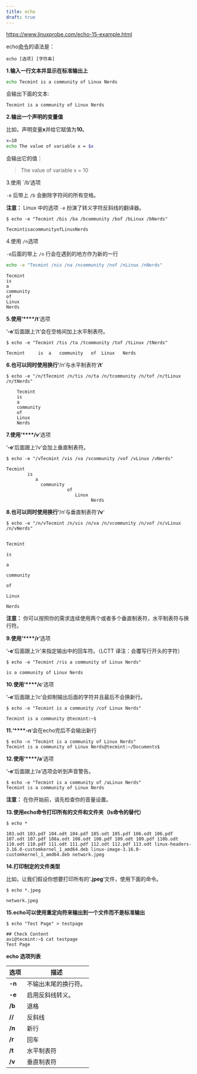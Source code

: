 ```yaml
---
title: echo
draft: true
---
```


https://www.linuxprobe.com/echo-15-example.html

echo[命令](https://www.linuxcool.com/)的语法是：

```
echo [选项] [字符串]
```

**1.输入一行文本并显示在标准输出上**

```bash
echo Tecmint is a community of Linux Nerds 
```

会输出下面的文本:

```
Tecmint is a community of Linux Nerds 
```

**2.输出一个声明的变量值**

比如，声明变量**x**并给它赋值为**10**。

```bash
x=10
echo The value of variable x = $x 
```

会输出它的值：

> The value of variable x = 10 


3.使用 `/b‘选项

`-e` 后带上 `/b` 会删除字符间的所有空格。

**注意：** Linux 中的选项 `-e` 扮演了转义字符反斜线的翻译器。

```
$ echo -e "Tecmint /bis /ba /bcommunity /bof /bLinux /bNerds" 

TecmintisacommunityofLinuxNerds 
```

4.使用 `/n`选项

`-e`后面的带上 `/n` 行会在遇到的地方作为新的一行

```bash
echo -e "Tecmint /nis /na /ncommunity /nof /nLinux /nNerds" 
```

```text
Tecmint 
is 
a 
community 
of 
Linux 
Nerds 
```

**5.使用‘****/t**‘选项

‘**-e**‘后面跟上‘/t’会在空格间加上水平制表符。

```
$ echo -e "Tecmint /tis /ta /tcommunity /tof /tLinux /tNerds" 

Tecmint     is  a   community   of  Linux   Nerds 
```

**6.也可以同时使用换行‘**/n‘与水平制表符‘**/t**‘

```
$ echo -e "/n/tTecmint /n/tis /n/ta /n/tcommunity /n/tof /n/tLinux /n/tNerds" 

    Tecmint 
    is 
    a 
    community 
    of 
    Linux 
    Nerds 
```

**7.使用‘****/v**‘选项

‘**-e**‘后面跟上‘/v’会加上垂直制表符。

```
$ echo -e "/vTecmint /vis /va /vcommunity /vof /vLinux /vNerds" 

Tecmint 
        is 
           a 
             community 
                       of 
                          Linux 
                                Nerds 
```

**8.也可以同时使用换行‘**/n‘与垂直制表符‘**/v**‘

```
$ echo -e "/n/vTecmint /n/vis /n/va /n/vcommunity /n/vof /n/vLinux /n/vNerds" 


Tecmint 

is 

a 

community 

of 

Linux 

Nerds 
```

**注意：** 你可以按照你的需求连续使用两个或者多个垂直制表符，水平制表符与换行符。

**9.使用‘****/r**‘选项

‘**-e**‘后面跟上‘/r’来指定输出中的回车符。（LCTT 译注：会覆写行开头的字符）

```
$ echo -e "Tecmint /ris a community of Linux Nerds" 

is a community of Linux Nerds 
```

**10.使用‘****/c**‘选项

‘**-e**‘后面跟上‘/c’会抑制输出后面的字符并且最后不会换新行。

```
$ echo -e "Tecmint is a community /cof Linux Nerds" 

Tecmint is a community @tecmint:~$ 
```

**11.‘****-n**‘会在echo完后不会输出新行

```
$ echo -n "Tecmint is a community of Linux Nerds" 
Tecmint is a community of Linux Nerds@tecmint:~/Documents$ 
```

**12.使用‘****/a**‘选项

‘**-e**‘后面跟上‘/a’选项会听到声音警告。

```
$ echo -e "Tecmint is a community of /aLinux Nerds" 
Tecmint is a community of Linux Nerds
```

**注意：** 在你开始前，请先检查你的音量设置。

**13.使用echo命令打印所有的文件和文件夹（ls命令的替代）**

```
$ echo * 

103.odt 103.pdf 104.odt 104.pdf 105.odt 105.pdf 106.odt 106.pdf 107.odt 107.pdf 108a.odt 108.odt 108.pdf 109.odt 109.pdf 110b.odt 110.odt 110.pdf 111.odt 111.pdf 112.odt 112.pdf 113.odt linux-headers-3.16.0-customkernel_1_amd64.deb linux-image-3.16.0-customkernel_1_amd64.deb network.jpeg 
```

**14.打印制定的文件类型**

比如，让我们假设你想要打印所有的‘**.jpeg**‘文件，使用下面的命令。

```
$ echo *.jpeg 

network.jpeg 
```

**15.echo可以使用重定向符来输出到一个文件而不是标准输出**

```
$ echo "Test Page" > testpage 

## Check Content
avi@tecmint:~$ cat testpage 
Test Page 
```

**echo 选项列表**

| **选项** | **描述**             |
| -------- | -------------------- |
| **-n**   | 不输出末尾的换行符。 |
| **-e**   | 启用反斜线转义。     |
| **/b**   | 退格                 |
| **//**   | 反斜线               |
| **/n**   | 新行                 |
| **/r**   | 回车                 |
| **/t**   | 水平制表符           |
| **/v**   | 垂直制表符           |
